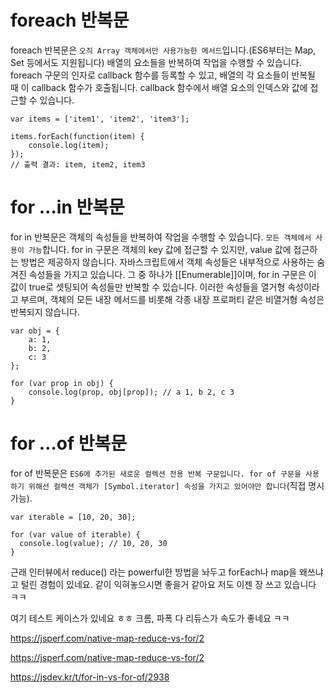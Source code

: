 # foreach 반복문

foreach 반복문은 `오직 Array 객체에서만 사용가능한 메서드`입니다.(ES6부터는 Map, Set 등에서도 지원됩니다) 배열의 요소들을 반복하여 작업을 수행할 수 있습니다. foreach 구문의 인자로 callback 함수를 등록할 수 있고, 배열의 각 요소들이 반복될 때 이 callback 함수가 호출됩니다. callback 함수에서 배열 요소의 인덱스와 값에 접근할 수 있습니다.

```
var items = ['item1', 'item2', 'item3'];

items.forEach(function(item) {
    console.log(item);
});
// 출력 결과: item, item2, item3
```

# for …in 반복문

for in 반복문은 객체의 속성들을 반복하여 작업을 수행할 수 있습니다. `모든 객체에서 사용이 가능`합니다. for in 구문은 객체의 key 값에 접근할 수 있지만, value 값에 접근하는 방법은 제공하지 않습니다. 자바스크립트에서 객체 속성들은 내부적으로 사용하는 숨겨진 속성들을 가지고 있습니다. 그 중 하나가 [[Enumerable]]이며, for in 구문은 이 값이 true로 셋팅되어 속성들만 반복할 수 있습니다. 이러한 속성들을 열거형 속성이라고 부르며, 객체의 모든 내장 메서드를 비롯해 각종 내장 프로퍼티 같은 비열거형 속성은 반복되지 않습니다.

```
var obj = {
    a: 1,
    b: 2,
    c: 3
};

for (var prop in obj) {
    console.log(prop, obj[prop]); // a 1, b 2, c 3
}
```

# for …of 반복문

for of 반복문은 `ES6에 추가된 새로운 컬렉션 전용 반복 구문입니다. for of 구문을 사용하기 위해선 컬렉션 객체가 [Symbol.iterator] 속성을 가지고 있어야만 합니다`(직접 명시 가능).

```
var iterable = [10, 20, 30];

for (var value of iterable) {
  console.log(value); // 10, 20, 30
}
```

근래 인터뷰에서 reduce() 라는 powerful한 방법을 놔두고 forEach나 map을 왜쓰냐고 털린 경험이 있네요. 같이 익혀놓으시면 좋을거 같아요 저도 이젠 장 쓰고 있습니다 ㅋㅋ

여기 테스트 케이스가 있네요 ㅎㅎ 크롬, 파폭 다 리듀스가 속도가 좋네요 ㅋㅋ

https://jsperf.com/native-map-reduce-vs-for/2

https://jsperf.com/native-map-reduce-vs-for/2

https://jsdev.kr/t/for-in-vs-for-of/2938
